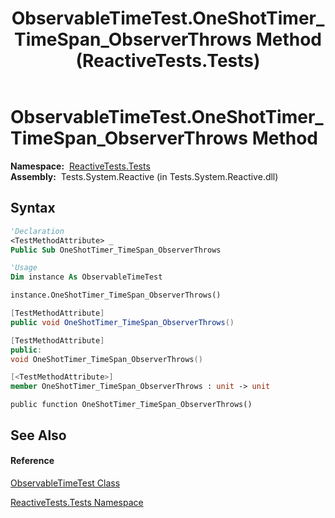 ﻿---
title: ObservableTimeTest.OneShotTimer_TimeSpan_ObserverThrows Method  (ReactiveTests.Tests)
TOCTitle: OneShotTimer_TimeSpan_ObserverThrows Method
ms:assetid: M:ReactiveTests.Tests.ObservableTimeTest.OneShotTimer_TimeSpan_ObserverThrows
ms:mtpsurl: https://msdn.microsoft.com/en-us/library/reactivetests.tests.observabletimetest.oneshottimer_timespan_observerthrows(v=VS.103)
ms:contentKeyID: 36620794
ms.date: 06/28/2011
mtps_version: v=VS.103
f1_keywords:
- ReactiveTests.Tests.ObservableTimeTest.OneShotTimer_TimeSpan_ObserverThrows
dev_langs:
- CSharp
- JScript
- VB
- FSharp
- c++
---

# ObservableTimeTest.OneShotTimer\_TimeSpan\_ObserverThrows Method

**Namespace:**  [ReactiveTests.Tests](hh289046\(v=vs.103\).md)  
**Assembly:**  Tests.System.Reactive (in Tests.System.Reactive.dll)

## Syntax

``` vb
'Declaration
<TestMethodAttribute> _
Public Sub OneShotTimer_TimeSpan_ObserverThrows
```

``` vb
'Usage
Dim instance As ObservableTimeTest

instance.OneShotTimer_TimeSpan_ObserverThrows()
```

``` csharp
[TestMethodAttribute]
public void OneShotTimer_TimeSpan_ObserverThrows()
```

``` c++
[TestMethodAttribute]
public:
void OneShotTimer_TimeSpan_ObserverThrows()
```

``` fsharp
[<TestMethodAttribute>]
member OneShotTimer_TimeSpan_ObserverThrows : unit -> unit 
```

``` jscript
public function OneShotTimer_TimeSpan_ObserverThrows()
```

## See Also

#### Reference

[ObservableTimeTest Class](hh315045\(v=vs.103\).md)

[ReactiveTests.Tests Namespace](hh289046\(v=vs.103\).md)

